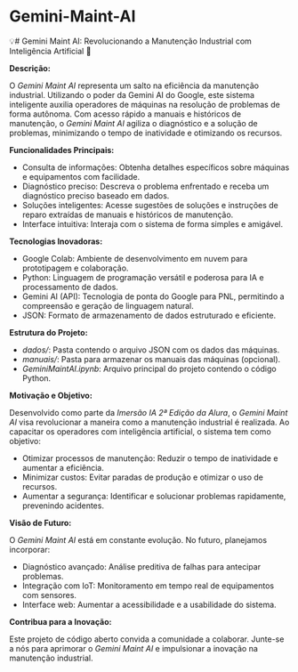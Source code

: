 # Gemini-Maint-AI
💡# Gemini Maint AI: Revolucionando a Manutenção Industrial com Inteligência Artificial 🚀

**Descrição:**

O *Gemini Maint AI* representa um salto na eficiência da manutenção industrial. Utilizando o poder da Gemini AI do Google, este sistema inteligente auxilia operadores de máquinas na resolução de problemas de forma autônoma. Com acesso rápido a manuais e históricos de manutenção, o *Gemini Maint AI* agiliza o diagnóstico e a solução de problemas, minimizando o tempo de inatividade e otimizando os recursos.

**Funcionalidades Principais:**

- Consulta de informações: Obtenha detalhes específicos sobre máquinas e equipamentos com facilidade.
- Diagnóstico preciso: Descreva o problema enfrentado e receba um diagnóstico preciso baseado em dados.
- Soluções inteligentes: Acesse sugestões de soluções e instruções de reparo extraídas de manuais e históricos de manutenção.
- Interface intuitiva: Interaja com o sistema de forma simples e amigável.

**Tecnologias Inovadoras:**

- Google Colab: Ambiente de desenvolvimento em nuvem para prototipagem e colaboração.
- Python: Linguagem de programação versátil e poderosa para IA e processamento de dados.
- Gemini AI (API): Tecnologia de ponta do Google para PNL, permitindo a compreensão e geração de linguagem natural.
- JSON: Formato de armazenamento de dados estruturado e eficiente.

**Estrutura do Projeto:**

- *dados/*: Pasta contendo o arquivo JSON com os dados das máquinas.
- *manuais/*: Pasta para armazenar os manuais das máquinas (opcional).
- *GeminiMaintAI.ipynb*: Arquivo principal do projeto contendo o código Python.

**Motivação e Objetivo:**

Desenvolvido como parte da *Imersão IA 2ª Edição da Alura*, o *Gemini Maint AI* visa revolucionar a maneira como a manutenção industrial é realizada. Ao capacitar os operadores com inteligência artificial, o sistema tem como objetivo:

- Otimizar processos de manutenção: Reduzir o tempo de inatividade e aumentar a eficiência.
- Minimizar custos: Evitar paradas de produção e otimizar o uso de recursos.
- Aumentar a segurança: Identificar e solucionar problemas rapidamente, prevenindo acidentes.

**Visão de Futuro:**

O *Gemini Maint AI* está em constante evolução. No futuro, planejamos incorporar:

- Diagnóstico avançado: Análise preditiva de falhas para antecipar problemas.
- Integração com IoT: Monitoramento em tempo real de equipamentos com sensores.
- Interface web: Aumentar a acessibilidade e a usabilidade do sistema.

**Contribua para a Inovação:**

Este projeto de código aberto convida a comunidade a colaborar. Junte-se a nós para aprimorar o *Gemini Maint AI* e impulsionar a inovação na manutenção industrial.

